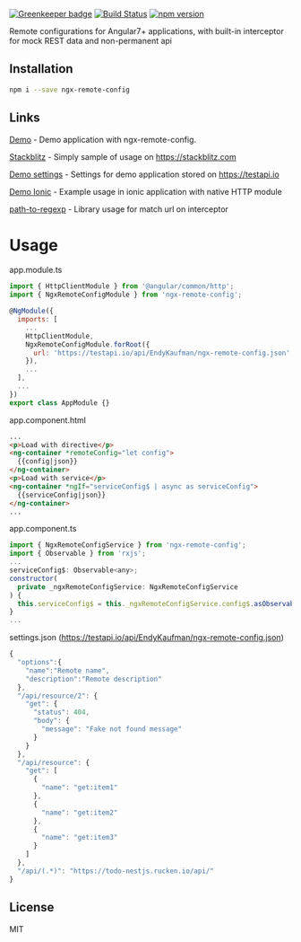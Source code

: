 [![Greenkeeper badge](https://badges.greenkeeper.io/EndyKaufman/ngx-remote-config.svg)](https://greenkeeper.io/)
[![Build Status](https://travis-ci.org/EndyKaufman/ngx-remote-config.svg?branch=master)](https://travis-ci.org/EndyKaufman/ngx-remote-config)
[![npm version](https://badge.fury.io/js/ngx-remote-config.svg)](https://badge.fury.io/js/ngx-remote-config)


Remote configurations for Angular7+ applications, with built-in interceptor for mock REST data and non-permanent api

## Installation

```bash
npm i --save ngx-remote-config
```

## Links

[Demo](https://endykaufman.github.io/ngx-remote-config) - Demo application with ngx-remote-config.

[Stackblitz](https://stackblitz.com/edit/ngx-remote-config) - Simply sample of usage on https://stackblitz.com

[Demo settings](https://testapi.io/api/EndyKaufman/ngx-remote-config.json) - Settings for demo application stored on https://testapi.io

[Demo Ionic](https://github.com/rucken/todo-ionic) - Example usage in ionic application with native HTTP module

[path-to-regexp](https://github.com/pillarjs/path-to-regexp) - Library usage for match url on interceptor


# Usage

app.module.ts
```js 
import { HttpClientModule } from '@angular/common/http';
import { NgxRemoteConfigModule } from 'ngx-remote-config';

@NgModule({
  imports: [
    ...
    HttpClientModule,
    NgxRemoteConfigModule.forRoot({
      url: 'https://testapi.io/api/EndyKaufman/ngx-remote-config.json'
    }),
    ...
  ],
  ...
})
export class AppModule {}
```

app.component.html
```html
...
<p>Load with directive</p>
<ng-container *remoteConfig="let config">
  {{config|json}}
</ng-container>
<p>Load with service</p>
<ng-container *ngIf="serviceConfig$ | async as serviceConfig">
  {{serviceConfig|json}}
</ng-container>
...
```

app.component.ts
```js
import { NgxRemoteConfigService } from 'ngx-remote-config';
import { Observable } from 'rxjs';
...
serviceConfig$: Observable<any>;
constructor(
  private _ngxRemoteConfigService: NgxRemoteConfigService
) {
  this.serviceConfig$ = this._ngxRemoteConfigService.config$.asObservable();
}
...
```

settings.json (https://testapi.io/api/EndyKaufman/ngx-remote-config.json)
```js
{
  "options":{
    "name":"Remote name",
    "description":"Remote description"
  },
  "/api/resource/2": {
    "get": {
      "status": 404,
      "body": {
        "message": "Fake not found message"
      }
    }
  },
  "/api/resource": {
    "get": [
      {
        "name": "get:item1"
      },
      {
        "name": "get:item2"
      },
      {
        "name": "get:item3"
      }
    ]
  },
  "/api/(.*)": "https://todo-nestjs.rucken.io/api/"
}
```

## License

MIT
